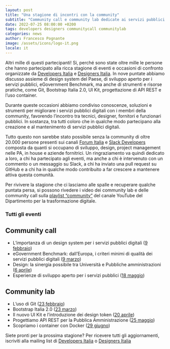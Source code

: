 ```yaml
---
layout: post
title: "Una stagione di incontri con la community"
subtitle: "Community call e community lab dedicate ai servizi pubblici digitali: facciamo un bilancio insieme."
date: 2022-07-25 08:00:00 +0200
tags: developers designers communitycall communitylab
categories: news
author: Francesco Pognante
image: /assets/icons/logo-it.png
locale: it
---
```


Altri mille di questi partecipanti! Si, perché sono state oltre mille le persone che hanno partecipato alla ricca stagione di eventi e occasioni di confronto organizzate da [Developers Italia](https://developers.italia.it/) e [Designers Italia](https://designers.italia.it/). In nove puntate abbiamo discusso assieme di design system del Paese, di sviluppo aperto per i servizi pubblici, eGovernment Benchmark, ma anche di strumenti e risorse pratiche, come Git, Bootstrap Italia 2.0, UI Kit, progettazione di API REST e l’uso container.

Durante queste occasioni abbiamo condiviso conoscenze, soluzioni e strumenti per migliorare i servizi pubblici digitali con i membri della community, favorendo l’incontro tra tecnici, designer, fornitori e funzionari pubblici. In sostanza, tra tutti coloro che in qualche modo partecipano alla creazione e al mantenimento di servizi pubblici digitali.

Tutto questo non sarebbe stato possibile senza la community di oltre 20.000 persone presenti sui canali [Forum Italia](https://forum.italia.it/) e [Slack Developers](https://slack.developers.italia.it/) composta da quanti si occupano di sviluppo, design, project management nelle PA, in house e aziende fornitrici. Un ringraziamento va quindi dedicato a loro, a chi ha partecipato agli eventi, ma anche a chi è intervenuto con un commento o un messaggio su Slack, a chi ha inviato una pull request su GitHub e a chi ha in qualche modo contribuito a far crescere a mantenere attiva questa comunità.

Per rivivere la stagione che ci lasciamo alle spalle e recuperare qualche puntata persa, si possono rivedere i video dei community lab e delle community call sulla [playlist “community”](https://www.youtube.com/playlist?list=PLLZQsns4g-N5Eu8xv0L-iYhGU-IWBQSTL) del canale YouTube del Dipartimento per la trasformazione digitale. 

### Tutti gli eventi


## Community call
- L’importanza di un design system per i servizi pubblici digitali ([9 febbraio](https://developers.italia.it/it/news/2022/02/22/come-si-realizza-design-servizi-pubblici))
- eGovernment Benchmark: dall’Europa, i criteri minimi di qualità dei servizi pubblici digitali ([9 marzo](https://developers.italia.it/it/news/2022/03/18/come-eu-valuta-servizi-pubblici-digitali-egovernment-benchmark))
- Design: la sinergia possibile tra Università e Pubbliche amministrazioni ([6 aprile](https://developers.italia.it/it/news/2022/04/13/pa-universita-progettare-servizi-pubblici-insieme))
- Esperienze di sviluppo aperto per i servizi pubblici ([18 maggio](https://developers.italia.it/it/news/2022/05/20/sviluppo-open-source-migliorare-servizi-pubblici))

## Community lab

- L’uso di Git ([23 febbraio](https://www.youtube.com/watch?v=2Ph4VSyi9lU&list=PLLZQsns4g-N5Eu8xv0L-iYhGU-IWBQSTL&index=9))
- Bootstrap Italia 2.0 ([23 marzo](https://developers.italia.it/it/news/2022/03/29/accessibilita-migliorata-con-bootstrap))
- Il nuovo UI Kit e l’introduzione dei design token ([20 aprile](https://developers.italia.it/it/news/2022/05/03/Community-lab-UI-kit-design-token))
- Progettiamo API REST per la Pubblica Amministrazione ([25 maggio](https://developers.italia.it/it/news/2022/05/30/progettare-api-interoperabili))
- Scopriamo i container con Docker ([29 giugno](https://developers.italia.it/it/news/2022/07/07/perche-container-sono-strumenti-utili-sviluppo-servizi.pubblici))

Siete pronti per la prossima stagione? Per ricevere tutti gli aggiornamenti, iscriviti alla mailing list di [Developers Italia](https://unisciti.developers.italia.it) o [Designers Italia](https://unisciti.designers.italia.it) 
